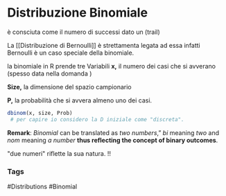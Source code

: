 # Distribuzione Binomiale
è consciuta come il numero di successi dato un (trail)

La  [[Distribuzione di Bernoulli]] è strettamenta legata ad essa infatti Bernoulli è un caso speciale della binomiale.

la binomiale in R prende tre Variabili 
**x,** il numero dei casi che si avverano (spesso data nella domanda )

**Size,** la dimensione del spazio campionario 

**P,** la probabilità che si avvera almeno uno dei casi. 

  ```R
  dbinom(x, size, Prob)
   # per capire io considero la D iniziale come "discreta". 
```


**Remark**: $Binomial$ can be translated as $two \ numbers$,” $bi$ meaning $two$ and $nom$ meaning $a \ number$
**thus reflecting the concept of binary outcomes**.

"due numeri" riflette la sua natura. !!



### Tags 
#Distributions 
#Binomial
